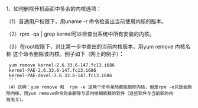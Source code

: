 1、如何删除开机画面中多余的内核选项：

   （1）普通用户权限下，用uname    -r 命令检查出当前使用内核的版本。

   （2）rpm -qa  |  grep kernel可以检查出系统中所有安装的内核。

   （3）在root权限下，对比第一步中查出的当前内核版本，用yum remove 内核名称   这个命令删除该内核。例子如下（网上的例子）：
   ```
    yum remove kernel-2.6.33.6-147.fc13.i686
    kernel-PAE-2.6.33.6-147.fc13.i686  
    kernel-PAE-devel-2.6.33.6-147.fc13.i686  
    ```
   （4）说明：yum remove 和  rpm -e 这两个命令虽然都能删除内核，但是rpm -e只是会删除内核，而yum remove命令则会删除与该内核相依赖的软件（这些软件与当前新的内          核无关）。

